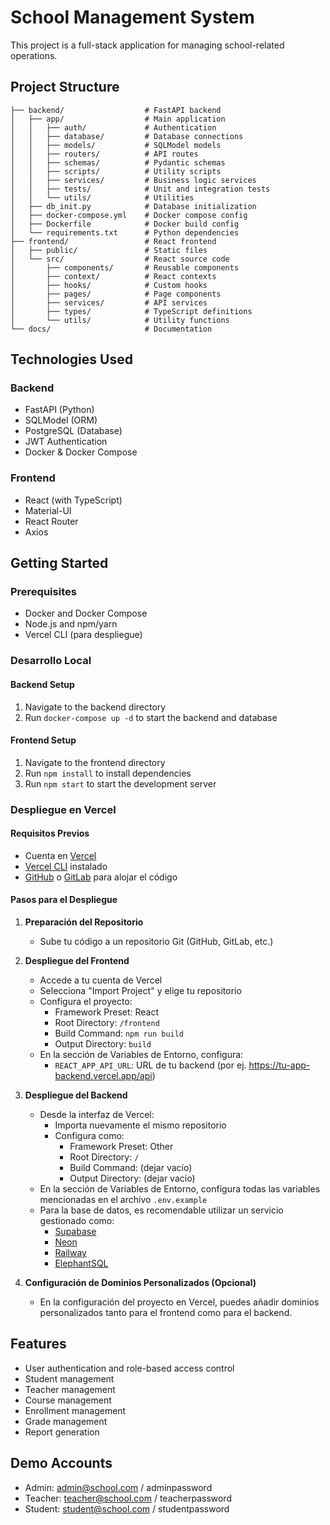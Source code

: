# School Management System

This project is a full-stack application for managing school-related operations.

## Project Structure

```
├── backend/                  # FastAPI backend
│   ├── app/                  # Main application
│   │   ├── auth/             # Authentication
│   │   ├── database/         # Database connections
│   │   ├── models/           # SQLModel models
│   │   ├── routers/          # API routes
│   │   ├── schemas/          # Pydantic schemas
│   │   ├── scripts/          # Utility scripts
│   │   ├── services/         # Business logic services
│   │   ├── tests/            # Unit and integration tests
│   │   └── utils/            # Utilities
│   ├── db_init.py            # Database initialization
│   ├── docker-compose.yml    # Docker compose config
│   ├── Dockerfile            # Docker build config
│   └── requirements.txt      # Python dependencies
├── frontend/                 # React frontend
│   ├── public/               # Static files
│   └── src/                  # React source code
│       ├── components/       # Reusable components
│       ├── context/          # React contexts
│       ├── hooks/            # Custom hooks
│       ├── pages/            # Page components
│       ├── services/         # API services
│       ├── types/            # TypeScript definitions
│       └── utils/            # Utility functions
└── docs/                     # Documentation
```

## Technologies Used

### Backend
- FastAPI (Python)
- SQLModel (ORM)
- PostgreSQL (Database)
- JWT Authentication
- Docker & Docker Compose

### Frontend
- React (with TypeScript)
- Material-UI
- React Router
- Axios

## Getting Started

### Prerequisites
- Docker and Docker Compose
- Node.js and npm/yarn
- Vercel CLI (para despliegue)

### Desarrollo Local

#### Backend Setup
1. Navigate to the backend directory
2. Run `docker-compose up -d` to start the backend and database

#### Frontend Setup
1. Navigate to the frontend directory
2. Run `npm install` to install dependencies
3. Run `npm start` to start the development server

### Despliegue en Vercel

#### Requisitos Previos
- Cuenta en [Vercel](https://vercel.com)
- [Vercel CLI](https://vercel.com/cli) instalado
- [GitHub](https://github.com) o [GitLab](https://gitlab.com) para alojar el código

#### Pasos para el Despliegue

1. **Preparación del Repositorio**
   - Sube tu código a un repositorio Git (GitHub, GitLab, etc.)

2. **Despliegue del Frontend**
   - Accede a tu cuenta de Vercel
   - Selecciona "Import Project" y elige tu repositorio
   - Configura el proyecto:
     - Framework Preset: React
     - Root Directory: `/frontend`
     - Build Command: `npm run build`
     - Output Directory: `build`
   - En la sección de Variables de Entorno, configura:
     - `REACT_APP_API_URL`: URL de tu backend (por ej. https://tu-app-backend.vercel.app/api)

3. **Despliegue del Backend**
   - Desde la interfaz de Vercel:
     - Importa nuevamente el mismo repositorio
     - Configura como:
       - Framework Preset: Other
       - Root Directory: `/`
       - Build Command: (dejar vacío)
       - Output Directory: (dejar vacío)
   - En la sección de Variables de Entorno, configura todas las variables mencionadas en el archivo `.env.example`
   - Para la base de datos, es recomendable utilizar un servicio gestionado como:
     - [Supabase](https://supabase.com)
     - [Neon](https://neon.tech)
     - [Railway](https://railway.app)
     - [ElephantSQL](https://www.elephantsql.com)

4. **Configuración de Dominios Personalizados (Opcional)**
   - En la configuración del proyecto en Vercel, puedes añadir dominios personalizados tanto para el frontend como para el backend.

## Features

- User authentication and role-based access control
- Student management
- Teacher management
- Course management
- Enrollment management
- Grade management
- Report generation

## Demo Accounts

- Admin: admin@school.com / adminpassword
- Teacher: teacher@school.com / teacherpassword
- Student: student@school.com / studentpassword

